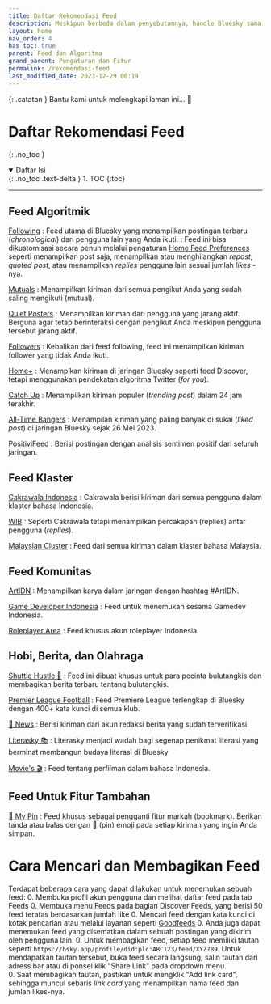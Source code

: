 ```yaml
---
title: Daftar Rekomendasi Feed
description: Meskipun berbeda dalam penyebutannya, handle Bluesky sama dengan username di media sosial lain.
layout: home
nav_order: 4
has_toc: true
parent: Feed dan Algoritma
grand_parent: Pengaturan dan Fitur
permalink: /rekomendasi-feed
last_modified_date: 2023-12-29 00:19
---
```


{: .catatan }
Bantu kami untuk melengkapi laman ini... 🥺

# Daftar Rekomendasi Feed
{: .no_toc }

<details open markdown="block">
  <summary>
    Daftar Isi
  </summary>
  {: .no_toc .text-delta }
1. TOC
{:toc}
</details>

---

## Feed Algoritmik
[Following](https://bsky.app)
: Feed utama di Bluesky yang menampilkan postingan terbaru (*chronological*) dari pengguna lain yang Anda ikuti.
: Feed ini bisa dikustomisasi secara penuh melalui pengaturan [Home Feed Preferences](https://bsky.app/settings/home-feed) seperti menampilkan post saja, menampilkan atau menghilangkan *repost*, *quoted post*, atau menampilkan *replies* pengguna lain sesuai jumlah *likes* -nya.

[Mutuals]
: Menampilkan kiriman dari semua pengikut Anda yang sudah saling mengikuti (mutual).

[Quiet Posters]
: Menampilkan kiriman dari pengguna yang jarang aktif. Berguna agar tetap berinteraksi dengan pengikut Anda meskipun pengguna tersebut jarang aktif.

[Followers]
: Kebalikan dari feed following, feed ini menampilkan kiriman follower yang tidak Anda ikuti.

[Home+]
: Menampikan kiriman di jaringan Bluesky seperti feed Discover, tetapi menggunakan pendekatan algoritma Twitter (*for you*).

[Catch Up]
: Menampilkan kiriman populer (*trending post*) dalam 24 jam terakhir.

[All-Time Bangers]
: Menampilan kiriman yang paling banyak di sukai (*liked post*) di jaringan Bluesky sejak 26 Mei 2023.

[PositiviFeed](https://bsky.app/profile/did:plc:q6gjnaw2blty4crticxkmujt/feed/positivifeed)
: Berisi postingan dengan analisis sentimen positif dari seluruh jaringan.

## Feed Klaster
[Cakrawala Indonesia]
: Cakrawala berisi kiriman dari semua pengguna dalam klaster bahasa Indonesia.

[WIB]
: Seperti Cakrawala tetapi menampilkan percakapan (replies) antar pengguna (*replies*).

[Malaysian Cluster](https://bsky.app/profile/did:plc:7opjnfmb6gtbgjrsr3777ujx/feed/aaahneieskede)
: Feed dari semua kiriman dalam klaster bahasa Malaysia.

## Feed Komunitas
[ArtIDN]
: Menampilkan karya dalam jaringan dengan hashtag #ArtIDN.

[Game Developer Indonesia]
: Feed untuk menemukan sesama Gamedev Indonesia.

[Roleplayer Area]
: Feed khusus akun roleplayer Indonesia.

## Hobi, Berita, dan Olahraga
[Shuttle Hustle 🏸]
: Feed ini dibuat khusus untuk para pecinta bulutangkis dan membagikan berita terbaru tentang bulutangkis.

[Premier League Football]
: Feed Premiere League terlengkap di Bluesky dengan 400+ kata kunci di semua klub.

[📰 News](https://bsky.app/profile/did:plc:kkf4naxqmweop7dv4l2iqqf5/feed/verified-news)
: Berisi kiriman dari akun redaksi berita yang sudah terverifikasi.

[Literasky 📚](https://bsky.app/profile/did:plc:qikup4ob5wcx63x7tokmqzl6/feed/aaajufdkuzrwc)
: Literasky menjadi wadah bagi segenap penikmat literasi yang berminat membangun budaya literasi di Bluesky

[Movie's 🎬](https://bsky.app/profile/did:plc:qtldbingyhs4bfyaxdhatmzw/feed/aaahj2z575ul6)
: Feed tentang perfilman dalam bahasa Indonesia.

## Feed Untuk Fitur Tambahan
[📌 My Pin](https://bsky.app/profile/did:plc:q6gjnaw2blty4crticxkmujt/feed/my-pins)
: Feed khusus sebagai pengganti fitur markah (bookmark). Berikan tanda atau balas dengan  📌 (pin) emoji pada setiap kiriman yang ingin Anda simpan.

[Mutuals]: https://bsky.app/profile/did:plc:tenurhgjptubkk5zf5qhi3og/feed/mutuals
[Followers]: https://bsky.app/profile/did:plc:q6gjnaw2blty4crticxkmujt/feed/my-followers
[Home+]: https://bsky.app/profile/did:plc:2wqomm3tjqbgktbrfwgvrw34/feed/home-plus
[Catch Up]: https://bsky.app/profile/did:plc:tenurhgjptubkk5zf5qhi3og/feed/catch-up
[All-Time Bangers]: https://bsky.app/profile/did:plc:q6gjnaw2blty4crticxkmujt/feed/at-bangers
[Quiet Posters]: https://bsky.app/profile/did:plc:vpkhqolt662uhesyj6nxm7ys/feed/infreq

[Cakrawala Indonesia]: https://bsky.app/profile/did:plc:7opjnfmb6gtbgjrsr3777ujx/feed/aaagz4bmp5o3c
[WIB]: https://bsky.app/profile/did:plc:hgtwngfanh2xh2euslos2vxn/feed/aaalk3ftf7vlk

[ArtIDN]: https://bsky.app/profile/did:plc:azrmmwkhztgcsx67h4uovdez/feed/aaamjjkbprune
[Game Developer Indonesia]: https://bsky.app/profile/did:plc:3rslglrz5mcgzw6tccvlgqlq/feed/aaakinkxpk4w2
[Roleplayer Area]: https://bsky.app/profile/did:plc:xur7zbo5lwkpqdaesnfzxncg/feed/aaac4e7t5emro

[Shuttle Hustle 🏸]: https://bsky.app/profile/did:plc:5pn2ilyzmfyu6jho4gbv2wrh/feed/aaanxcjfn2vn2
[Premier League Football]: https://bsky.app/profile/did:plc:ukwly4246zmbi537o4u36pff/feed/aaadbzfr4m6dm

# Cara Mencari dan Membagikan Feed
Terdapat beberapa cara yang dapat dilakukan untuk menemukan sebuah feed:
0. Membuka profil akun pengguna dan melihat daftar feed pada tab Feeds
0. Membuka menu Feeds pada bagian Discover Feeds, yang berisi 50 feed teratas berdasarkan jumlah like
0. Mencari feed dengan kata kunci di kotak pencarian atau melalui layanan seperti [Goodfeeds](https://goodfeeds.co/)
0. Anda juga dapat menemukan feed yang disematkan dalam sebuah postingan yang dikirim oleh pengguna lain.
0. Untuk membagikan feed, setiap feed memiliki tautan seperti `https://bsky.app/profile/did:plc:ABC123/feed/XYZ789`. Untuk mendapatkan tautan tersebut, buka feed secara langsung, salin tautan dari adress bar atau di ponsel klik "Share Link" pada dropdown menu.\
0. Saat membagikan tautan, pastikan untuk mengklik "Add link card", sehingga muncul sebaris *link card* yang menampilkan nama feed dan jumlah likes-nya.